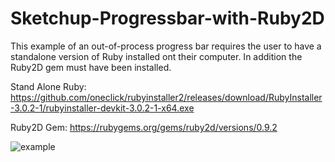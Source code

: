 # Sketchup-Progressbar-with-Ruby2D

This example of an out-of-process progress bar requires the user to have a standalone version of Ruby installed ont their computer. In addition the Ruby2D gem must have been installed.

Stand Alone Ruby: 
https://github.com/oneclick/rubyinstaller2/releases/download/RubyInstaller-3.0.2-1/rubyinstaller-devkit-3.0.2-1-x64.exe

Ruby2D Gem:
https://rubygems.org/gems/ruby2d/versions/0.9.2


![example](https://user-images.githubusercontent.com/88683212/140758662-1446bd2a-3fcc-463c-b12f-4f0146a83ad9.png)



